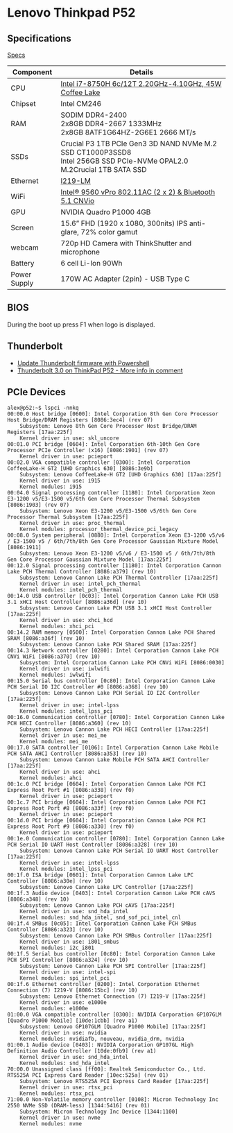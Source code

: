 # Lenovo Thinkpad P52

## Specifications

[Specs]()

Component|Details
---------|-------
CPU|[Intel i7-8750H 6c/12T 2.20GHz-4.10GHz, 45W Coffee Lake](https://ark.intel.com/content/www/us/en/ark/products/134906/intel-core-i7-8750h-processor-9m-cache-up-to-4-10-ghz.html)
Chipset|Intel CM246
RAM|SODIM DDR4-2400<br>2x8GB DDR4-2667 1333MHz<br>2x8GB 8ATF1G64HZ-2G6E1 2666 MT/s
SSDs|Crucial P3 1TB PCIe Gen3 3D NAND NVMe M.2 SSD CT1000P3SSD8<br>Intel 256GB SSD PCIe-NVMe OPAL2.0 M.2<bar>Crucial 1TB SATA SSD
Ethernet|[I219-LM](https://www.intel.com/content/www/us/en/products/sku/82185/intel-ethernet-connection-i219lm/specifications.html?wapkw=I219-LM)
WiFi|[Intel® 9560 vPro 802.11AC (2 x 2) & Bluetooth 5.1 CNVio](https://www.intel.com/content/www/us/en/products/sku/99446/intel-wirelessac-9560/specifications.html)
GPU|NVIDIA Quadro P1000 4GB
Screen|15.6” FHD (1920 x 1080, 300nits) IPS anti-glare, 72% color gamut
webcam|720p HD Camera with ThinkShutter and microphone
Battery|6 cell Li-Ion 90Wh
Power Supply|170W AC Adapter (2pin) - USB Type C

## BIOS

During the boot up press F1 when logo is displayed.

## Thunderbolt

* [Update Thunderbolt firmware with Powershell](https://www.reddit.com/r/thinkpad/comments/12cx8n5/psa_update_thunderbolt_firmware_despite_the_patch/)
* [Thunderbolt 3.0 on ThinkPad P52 - More info in comment](https://www.reddit.com/r/thinkpad/comments/133z2rr/thunderbolt_30_on_thinkpad_p52_more_info_in/)

## PCIe Devices

```
alex@p52:~$ lspci -nnkq
00:00.0 Host bridge [0600]: Intel Corporation 8th Gen Core Processor Host Bridge/DRAM Registers [8086:3ec4] (rev 07)
	Subsystem: Lenovo 8th Gen Core Processor Host Bridge/DRAM Registers [17aa:225f]
	Kernel driver in use: skl_uncore
00:01.0 PCI bridge [0604]: Intel Corporation 6th-10th Gen Core Processor PCIe Controller (x16) [8086:1901] (rev 07)
	Kernel driver in use: pcieport
00:02.0 VGA compatible controller [0300]: Intel Corporation CoffeeLake-H GT2 [UHD Graphics 630] [8086:3e9b]
	Subsystem: Lenovo CoffeeLake-H GT2 [UHD Graphics 630] [17aa:225f]
	Kernel driver in use: i915
	Kernel modules: i915
00:04.0 Signal processing controller [1180]: Intel Corporation Xeon E3-1200 v5/E3-1500 v5/6th Gen Core Processor Thermal Subsystem [8086:1903] (rev 07)
	Subsystem: Lenovo Xeon E3-1200 v5/E3-1500 v5/6th Gen Core Processor Thermal Subsystem [17aa:225f]
	Kernel driver in use: proc_thermal
	Kernel modules: processor_thermal_device_pci_legacy
00:08.0 System peripheral [0880]: Intel Corporation Xeon E3-1200 v5/v6 / E3-1500 v5 / 6th/7th/8th Gen Core Processor Gaussian Mixture Model [8086:1911]
	Subsystem: Lenovo Xeon E3-1200 v5/v6 / E3-1500 v5 / 6th/7th/8th Gen Core Processor Gaussian Mixture Model [17aa:225f]
00:12.0 Signal processing controller [1180]: Intel Corporation Cannon Lake PCH Thermal Controller [8086:a379] (rev 10)
	Subsystem: Lenovo Cannon Lake PCH Thermal Controller [17aa:225f]
	Kernel driver in use: intel_pch_thermal
	Kernel modules: intel_pch_thermal
00:14.0 USB controller [0c03]: Intel Corporation Cannon Lake PCH USB 3.1 xHCI Host Controller [8086:a36d] (rev 10)
	Subsystem: Lenovo Cannon Lake PCH USB 3.1 xHCI Host Controller [17aa:225f]
	Kernel driver in use: xhci_hcd
	Kernel modules: xhci_pci
00:14.2 RAM memory [0500]: Intel Corporation Cannon Lake PCH Shared SRAM [8086:a36f] (rev 10)
	Subsystem: Lenovo Cannon Lake PCH Shared SRAM [17aa:225f]
00:14.3 Network controller [0280]: Intel Corporation Cannon Lake PCH CNVi WiFi [8086:a370] (rev 10)
	Subsystem: Intel Corporation Cannon Lake PCH CNVi WiFi [8086:0030]
	Kernel driver in use: iwlwifi
	Kernel modules: iwlwifi
00:15.0 Serial bus controller [0c80]: Intel Corporation Cannon Lake PCH Serial IO I2C Controller #0 [8086:a368] (rev 10)
	Subsystem: Lenovo Cannon Lake PCH Serial IO I2C Controller [17aa:225f]
	Kernel driver in use: intel-lpss
	Kernel modules: intel_lpss_pci
00:16.0 Communication controller [0780]: Intel Corporation Cannon Lake PCH HECI Controller [8086:a360] (rev 10)
	Subsystem: Lenovo Cannon Lake PCH HECI Controller [17aa:225f]
	Kernel driver in use: mei_me
	Kernel modules: mei_me
00:17.0 SATA controller [0106]: Intel Corporation Cannon Lake Mobile PCH SATA AHCI Controller [8086:a353] (rev 10)
	Subsystem: Lenovo Cannon Lake Mobile PCH SATA AHCI Controller [17aa:225f]
	Kernel driver in use: ahci
	Kernel modules: ahci
00:1c.0 PCI bridge [0604]: Intel Corporation Cannon Lake PCH PCI Express Root Port #1 [8086:a338] (rev f0)
	Kernel driver in use: pcieport
00:1c.7 PCI bridge [0604]: Intel Corporation Cannon Lake PCH PCI Express Root Port #8 [8086:a33f] (rev f0)
	Kernel driver in use: pcieport
00:1d.0 PCI bridge [0604]: Intel Corporation Cannon Lake PCH PCI Express Root Port #9 [8086:a330] (rev f0)
	Kernel driver in use: pcieport
00:1e.0 Communication controller [0780]: Intel Corporation Cannon Lake PCH Serial IO UART Host Controller [8086:a328] (rev 10)
	Subsystem: Lenovo Cannon Lake PCH Serial IO UART Host Controller [17aa:225f]
	Kernel driver in use: intel-lpss
	Kernel modules: intel_lpss_pci
00:1f.0 ISA bridge [0601]: Intel Corporation Cannon Lake LPC Controller [8086:a30e] (rev 10)
	Subsystem: Lenovo Cannon Lake LPC Controller [17aa:225f]
00:1f.3 Audio device [0403]: Intel Corporation Cannon Lake PCH cAVS [8086:a348] (rev 10)
	Subsystem: Lenovo Cannon Lake PCH cAVS [17aa:225f]
	Kernel driver in use: snd_hda_intel
	Kernel modules: snd_hda_intel, snd_sof_pci_intel_cnl
00:1f.4 SMBus [0c05]: Intel Corporation Cannon Lake PCH SMBus Controller [8086:a323] (rev 10)
	Subsystem: Lenovo Cannon Lake PCH SMBus Controller [17aa:225f]
	Kernel driver in use: i801_smbus
	Kernel modules: i2c_i801
00:1f.5 Serial bus controller [0c80]: Intel Corporation Cannon Lake PCH SPI Controller [8086:a324] (rev 10)
	Subsystem: Lenovo Cannon Lake PCH SPI Controller [17aa:225f]
	Kernel driver in use: intel-spi
	Kernel modules: spi_intel_pci
00:1f.6 Ethernet controller [0200]: Intel Corporation Ethernet Connection (7) I219-V [8086:15bc] (rev 10)
	Subsystem: Lenovo Ethernet Connection (7) I219-V [17aa:225f]
	Kernel driver in use: e1000e
	Kernel modules: e1000e
01:00.0 VGA compatible controller [0300]: NVIDIA Corporation GP107GLM [Quadro P1000 Mobile] [10de:1cbb] (rev a1)
	Subsystem: Lenovo GP107GLM [Quadro P1000 Mobile] [17aa:225f]
	Kernel driver in use: nvidia
	Kernel modules: nvidiafb, nouveau, nvidia_drm, nvidia
01:00.1 Audio device [0403]: NVIDIA Corporation GP107GL High Definition Audio Controller [10de:0fb9] (rev a1)
	Kernel driver in use: snd_hda_intel
	Kernel modules: snd_hda_intel
70:00.0 Unassigned class [ff00]: Realtek Semiconductor Co., Ltd. RTS525A PCI Express Card Reader [10ec:525a] (rev 01)
	Subsystem: Lenovo RTS525A PCI Express Card Reader [17aa:225f]
	Kernel driver in use: rtsx_pci
	Kernel modules: rtsx_pci
71:00.0 Non-Volatile memory controller [0108]: Micron Technology Inc 2550 NVMe SSD (DRAM-less) [1344:5416] (rev 01)
	Subsystem: Micron Technology Inc Device [1344:1100]
	Kernel driver in use: nvme
	Kernel modules: nvme
```
